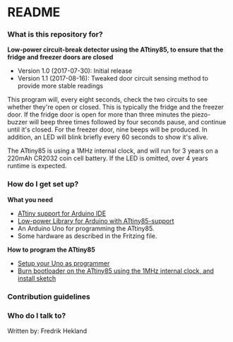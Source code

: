# README #

### What is this repository for? ###

**Low-power circuit-break detector using the ATtiny85, to ensure that the fridge and freezer doors are closed**

* Version 1.0 (2017-07-30): Initial release
* Version 1.1 (2017-08-16): Tweaked door circuit sensing method to provide more stable readings

This program will, every eight seconds, check the two circuits 
to see whether they're open or closed. This is typically the fridge
and the freezer door. If the fridge door is open for more than three minutes
the piezo-buzzer will beep three times followed by four seconds pause, and continue until it's closed. 
For the freezer door, nine beeps will be produced.
In addition, an LED will blink briefly every 60 seconds to show it's alive.

The ATtiny85 is using a 1MHz internal clock, and will run for 3 years on 
a 220mAh CR2032 coin cell battery. If the LED is omitted, over 4 years runtime
is expected.

### How do I get set up? ###

**What you need**

* [ATtiny support for Arduino IDE](https://github.com/damellis/attiny)
* [Low-power Library for Arduino with ATtiny85-support](https://github.com/sej7278/LowPower)
* An Arduino Uno for programming the ATtiny85.
* Some hardware as described in the Fritzing file.

**How to program the ATtiny85**

* [Setup your Uno as programmer](http://highlowtech.org/?p=1706)
* [Burn bootloader on the ATtiny85 using the 1MHz internal clock, and install sketch](http://highlowtech.org/?p=1695)

### Contribution guidelines ###


### Who do I talk to? ###

Written by: Fredrik Hekland
